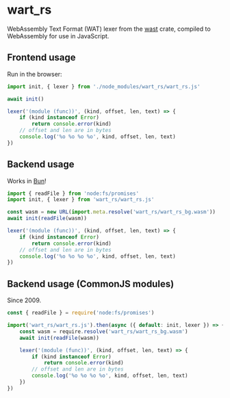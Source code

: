 # wart_rs

WebAssembly Text Format (WAT) lexer from the [wast][wast] crate, compiled to WebAssembly for use in JavaScript.

[wast]: https://crates.io/crates/wast

## Frontend usage

Run in the browser:

```js
import init, { lexer } from './node_modules/wart_rs/wart_rs.js'

await init()

lexer('(module (func))', (kind, offset, len, text) => {
    if (kind instanceof Error)
        return console.error(kind)
    // offset and len are in bytes
    console.log('%o %o %o %o', kind, offset, len, text)
})
```

## Backend usage

Works in [Bun][bun]!

```js
import { readFile } from 'node:fs/promises'
import init, { lexer } from 'wart_rs/wart_rs.js'

const wasm = new URL(import.meta.resolve('wart_rs/wart_rs_bg.wasm'))
await init(readFile(wasm))

lexer('(module (func))', (kind, offset, len, text) => {
    if (kind instanceof Error)
        return console.error(kind)
    // offset and len are in bytes
    console.log('%o %o %o %o', kind, offset, len, text)
})
```

[bun]: https://bun.sh/

## Backend usage (CommonJS modules)

Since 2009.

```js
const { readFile } = require('node:fs/promises')

import('wart_rs/wart_rs.js').then(async ({ default: init, lexer }) => {
    const wasm = require.resolve('wart_rs/wart_rs_bg.wasm')
    await init(readFile(wasm))

    lexer('(module (func))', (kind, offset, len, text) => {
        if (kind instanceof Error)
            return console.error(kind)
        // offset and len are in bytes
        console.log('%o %o %o %o', kind, offset, len, text)
    })
})
```
